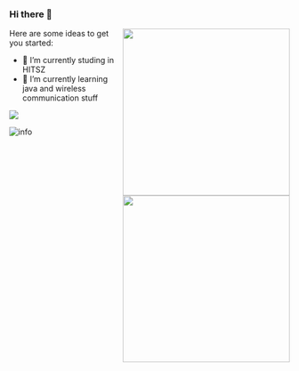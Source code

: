 ### Hi there 👋

<img align="right" img width = '300' height = '300' src="https://i.loli.net/2021/04/01/Atgyjz4YJp2UrWM.png"/>
<img align="right" img width = '300' height = '300' src="https://i.loli.net/2021/04/01/IWBSnDJPNLYQVGt.png"/>


Here are some ideas to get you started:

- 🔭 I’m currently studing in HITSZ
- 🌱 I’m currently learning java and wireless communication stuff


![](https://visitor-badge.glitch.me/badge?page_id=wang-ting000.readme)

![info](https://github-readme-stats.vercel.app/api?username=wang-ting000&show_icons=true&count_private=true&hide=prs&theme=tokyonight)
